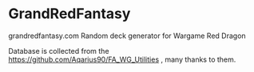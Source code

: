 # GrandRedFantasy
grandredfantasy.com
Random deck generator for Wargame Red Dragon

Database is collected from the https://github.com/Aqarius90/FA_WG_Utilities , many thanks to them.

